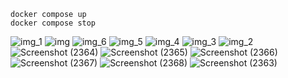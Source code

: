 ```
docker compose up
docker compose stop
```

![img_1](https://github.com/user-attachments/assets/41d1b601-e527-4f1f-81b3-170bcc15c20c)
![img](https://github.com/user-attachments/assets/b2e36dee-ffac-48eb-961f-3358a7e272e1)
![img_6](https://github.com/user-attachments/assets/0bc9b200-962c-4848-bea1-ee73876ebda3)
![img_5](https://github.com/user-attachments/assets/7445c3f4-cf83-40ad-8569-bb77963f5bfc)
![img_4](https://github.com/user-attachments/assets/cc2a30c5-0c50-45e5-9b85-a9c24303ef25)
![img_3](https://github.com/user-attachments/assets/ea9225a3-ee2a-40d7-8f68-c2fc604be861)
![img_2](https://github.com/user-attachments/assets/668072f3-c5a9-47c2-b6cf-7363e3dfcee8)
![Screenshot (2364)](https://github.com/user-attachments/assets/35b67474-0e19-476c-96ad-732a749ba31c)
![Screenshot (2365)](https://github.com/user-attachments/assets/44657236-36c5-4041-b363-52091d75b315)
![Screenshot (2366)](https://github.com/user-attachments/assets/024f8b68-623e-4ea4-8102-6d8cb30a13a5)
![Screenshot (2367)](https://github.com/user-attachments/assets/24f8ff84-d440-429a-ab75-f1b6d8a3e204)
![Screenshot (2368)](https://github.com/user-attachments/assets/bcda6194-3491-4dff-82bb-2db3d744fb88)
![Screenshot (2363)](https://github.com/user-attachments/assets/4bdbe59d-30eb-4bdc-b770-89fa52d5dbbd)
